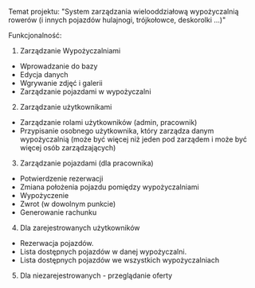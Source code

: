 Temat projektu: "System zarządzania wielooddziałową wypożyczalnią rowerów (i innych pojazdów hulajnogi, trójkołowce, deskorolki ...)"

Funkcjonalność:
1. Zarządzanie Wypożyczalniami 	
- Wprowadzanie do bazy
- Edycja danych
- Wgrywanie zdjęć i galerii
- Zarządzanie pojazdami w wypożyczalni

2. Zarządzanie użytkownikami 	
- Zarządzanie rolami użytkowników (admin, pracownik)
- Przypisanie osobnego użytkownika, który zarządza danym wypożyczalnią (może być więcej niż jeden pod zarządem i może być więcej osób zarządzających)

3. Zarządzanie pojazdami (dla pracownika) 	
- Potwierdzenie rezerwacji
- Zmiana położenia pojazdu pomiędzy wypożyczalniami
- Wypożyczenie
- Zwrot (w dowolnym punkcie)
- Generowanie rachunku

4. Dla zarejestrowanych użytkowników 	
- Rezerwacja pojazdów.
- Lista dostępnych pojazdów w danej wypożyczalni.
- Lista dostępnych pojazdów we wszystkich wypożyczalniach

5. Dla niezarejestrowanych - przeglądanie oferty
 
